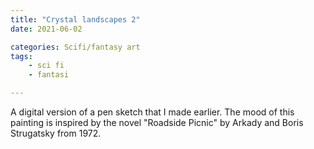 ```yaml
---
title: "Crystal landscapes 2"
date: 2021-06-02

categories: Scifi/fantasy art
tags:
    - sci fi
    - fantasi

---
```

A digital version of a pen sketch that I made earlier. The mood of this painting is inspired by the novel "Roadside Picnic" by Arkady and Boris Strugatsky from 1972.